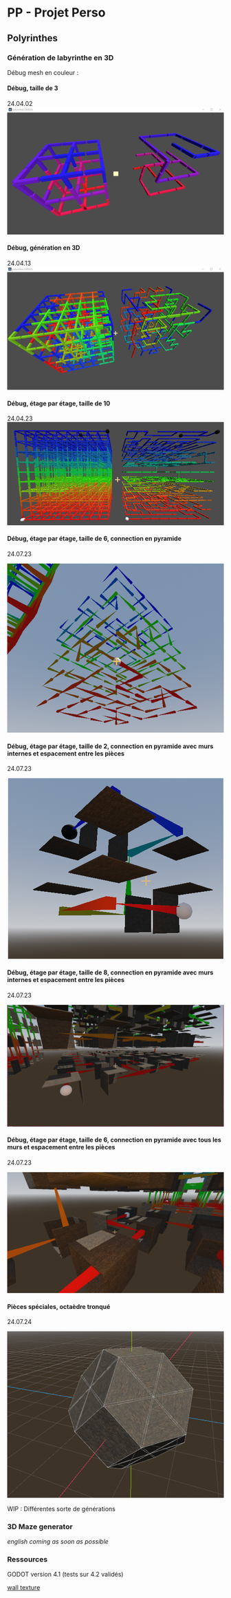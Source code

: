 # PP - Projet Perso
## Polyrinthes

### Génération de labyrinthe en 3D

Débug mesh en couleur :

#### Débug, taille de 3
24.04.02
![ColoredDebugImage](images/ColoredDebug.PNG)

#### Débug, génération en 3D
24.04.13
![TriColoredDebugImage](images/TriColoredDebug.PNG)

#### Débug, étage par étage, taille de 10
24.04.23
![TriColoredDebugLayerByLayerImage](images/TriColoredDebugLayerByLayer.PNG)

#### Débug, étage par étage, taille de 6, connection en pyramide
24.07.23
<p align="center">
  <img src="images/PyramidalDebug.PNG" alt="Pyramidal connection debug tricolor"/>
</p>

#### Débug, étage par étage, taille de 2, connection en pyramide avec murs internes et espacement entre les pièces
24.07.23
<p align="center">
  <img src="images/PyramidalDebugWithInteriorWallsAndSpacingSize2.PNG" alt="Pyramidal connection debug tricolor with intern walls"/>
</p>

#### Débug, étage par étage, taille de 8, connection en pyramide avec murs internes et espacement entre les pièces
24.07.23
<p align="center">
  <img src="images/PyramidalDebugWithInteriorWallsAndSpacingSize8.PNG" alt="Pyramidal connection debug tricolor with intern walls"/>
</p>

#### Débug, étage par étage, taille de 6, connection en pyramide avec tous les murs et espacement entre les pièces
24.07.23
<p align="center">
  <img src="images/PyramidalDebugWithAllWallsAndSpacingSize6.PNG" alt="Pyramidal connection debug tricolor with all walls"/>
</p>

#### Pièces spéciales, octaèdre tronqué
24.07.24
<p align="center">
  <img src="images/truncatedOctahedron.PNG" alt="Truncated Octahedron"/>
</p>

WIP : Différentes sorte de générations

### 3D Maze generator

_english coming as soon as possible_

### Ressources

GODOT version 4.1 (tests sur 4.2 validés)

[wall texture](https://polyhaven.com/)
